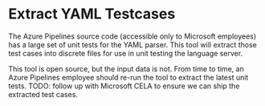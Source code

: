 # Extract YAML Testcases

The Azure Pipelines source code (accessible only to Microsoft employees) has a
large set of unit tests for the YAML parser. This tool will extract those test
cases into discrete files for use in unit testing the language server.

This tool is open source, but the input data is not. From time to time, an
Azure Pipelines employee should re-run the tool to extract the latest unit
tests. TODO: follow up with Microsoft CELA to ensure we can ship the extracted
test cases.
